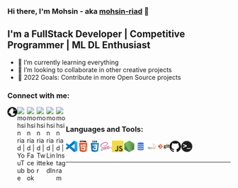 ### Hi there, I'm Mohsin - aka [mohsin-riad](https://www.linkedin.com/in/mohsin-riad) 👋

## I'm a FullStack Developer | Competitive Programmer | ML DL Enthusiast

- 🌱 I’m currently learning everything 
- 👯 I’m looking to collaborate in other creative projects
- 🥅 2022 Goals: Contribute in more Open Source projects

### Connect with me:

[<img align="left" alt="mohsinriad.com" width="22px" src="https://raw.githubusercontent.com/iconic/open-iconic/master/svg/globe.svg" />][website]
[<img align="left" alt="mohsin riad | YouTube" width="22px" src="https://cdn.jsdelivr.net/npm/simple-icons@v3/icons/youtube.svg" />][youtube]
[<img align="left" alt="mohsin riad | Facebook" width="22px" src="https://cdn.jsdelivr.net/npm/simple-icons@v3/icons/facebook.svg" />][website]
[<img align="left" alt="mohsin riad | Twitter" width="22px" src="https://cdn.jsdelivr.net/npm/simple-icons@v3/icons/twitter.svg" />][twitter]
[<img align="left" alt="mohsin riad | LinkedIn" width="22px" src="https://cdn.jsdelivr.net/npm/simple-icons@v3/icons/linkedin.svg" />][linkedin]
[<img align="left" alt="mohsin riad | Instagram" width="22px" src="https://cdn.jsdelivr.net/npm/simple-icons@v3/icons/instagram.svg" />][instagram]

<br />

### Languages and Tools:

<img align="left" alt="Visual Studio Code" width="26px" src="https://raw.githubusercontent.com/github/explore/80688e429a7d4ef2fca1e82350fe8e3517d3494d/topics/visual-studio-code/visual-studio-code.png" />
<img align="left" alt="HTML5" width="26px" src="https://raw.githubusercontent.com/github/explore/80688e429a7d4ef2fca1e82350fe8e3517d3494d/topics/html/html.png" />
<img align="left" alt="CSS3" width="26px" src="https://raw.githubusercontent.com/github/explore/80688e429a7d4ef2fca1e82350fe8e3517d3494d/topics/css/css.png" />
<img align="left" alt="Sass" width="26px" src="https://raw.githubusercontent.com/github/explore/80688e429a7d4ef2fca1e82350fe8e3517d3494d/topics/sass/sass.png" />
<img align="left" alt="JavaScript" width="26px" src="https://raw.githubusercontent.com/github/explore/80688e429a7d4ef2fca1e82350fe8e3517d3494d/topics/javascript/javascript.png" />
<img align="left" alt="Node.js" width="26px" src="https://raw.githubusercontent.com/github/explore/80688e429a7d4ef2fca1e82350fe8e3517d3494d/topics/nodejs/nodejs.png" />
<img align="left" alt="SQL" width="26px" src="https://raw.githubusercontent.com/github/explore/80688e429a7d4ef2fca1e82350fe8e3517d3494d/topics/sql/sql.png" />
<img align="left" alt="MySQL" width="26px" src="https://raw.githubusercontent.com/github/explore/80688e429a7d4ef2fca1e82350fe8e3517d3494d/topics/mysql/mysql.png" />
<img align="left" alt="Git" width="26px" src="https://raw.githubusercontent.com/github/explore/80688e429a7d4ef2fca1e82350fe8e3517d3494d/topics/git/git.png" />
<img align="left" alt="GitHub" width="26px" src="https://raw.githubusercontent.com/github/explore/78df643247d429f6cc873026c0622819ad797942/topics/github/github.png" />
<img align="left" alt="Terminal" width="26px" src="https://raw.githubusercontent.com/github/explore/80688e429a7d4ef2fca1e82350fe8e3517d3494d/topics/terminal/terminal.png" />

<br />
<br />

---
 
[twitter]: https://twitter.com/iamriad
[website]: https://mohsin-riad.github.io/
[youtube]: https://www.youtube.com/channel/UC7MjC_y8lv1StUVJkyTUl0Q
[instagram]: https://instagram.com/mohsin_riad
[linkedin]: https://www.linkedin.com/in/mohsin-riad/
